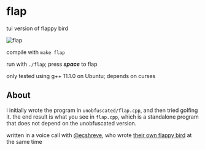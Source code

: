 # flap

tui version of flappy bird

![flap](https://user-images.githubusercontent.com/4583705/171503091-bfb8c04d-cc69-4317-94cd-75e6cb320f80.gif)


compile with `make flap`

run with `./flap`; press _**space**_ to flap

only tested using g++ 11.1.0 on Ubuntu; depends on curses

## About

i initially wrote the program in `unobfuscated/flap.cpp`, and then tried
golfing it. the end result is what you see in `flap.cpp`, which is
a standalone program that does not depend on the unobfuscated version.

written in a voice call with [@ecshreve](https://github.com/ecshreve/), who wrote [their own flappy bird](https://github.com/ecshreve/gappy) at the same time
